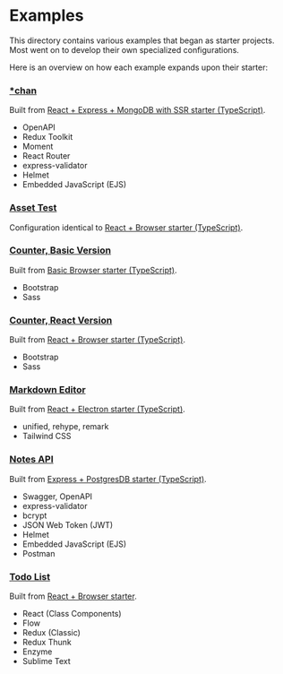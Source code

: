 # Examples

This directory contains various examples that began as starter projects. Most went on to develop their own specialized configurations.

Here is an overview on how each example expands upon their starter:

### [\*chan](./starchan)

Built from [React + Express + MongoDB with SSR starter (TypeScript)](../starters/react-express-mongo-ssr-ts).

-   OpenAPI
-   Redux Toolkit
-   Moment
-   React Router
-   express-validator
-   Helmet
-   Embedded JavaScript (EJS)

### [Asset Test](./asset-test)

Configuration identical to [React + Browser starter (TypeScript)](../starters/react-browser-ts).

### [Counter, Basic Version](./counter)

Built from [Basic Browser starter (TypeScript)](../starters/basic-browser-ts).

-   Bootstrap
-   Sass

### [Counter, React Version](./counter-react)

Built from [React + Browser starter (TypeScript)](../starters/react-browser-ts).

-   Bootstrap
-   Sass

### [Markdown Editor](./markdown-editor)

Built from [React + Electron starter (TypeScript)](../starters/react-electron-ts).

-   unified, rehype, remark
-   Tailwind CSS

### [Notes API](./notes-api)

Built from [Express + PostgresDB starter (TypeScript)](../starters/express-postgres-ts).

-   Swagger, OpenAPI
-   express-validator
-   bcrypt
-   JSON Web Token (JWT)
-   Helmet
-   Embedded JavaScript (EJS)
-   Postman

### [Todo List](./todo-list)

Built from [React + Browser starter](../starters/react-browser).

-   React (Class Components)
-   Flow
-   Redux (Classic)
-   Redux Thunk
-   Enzyme
-   Sublime Text
